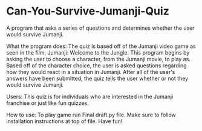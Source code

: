 # Can-You-Survive-Jumanji-Quiz
A program that asks a series of questions and determines whether the user would survive Jumanji.

What the program does: The quiz is based off of the Jumanji video game as seen in the film, Jumanji: Welcome to the Jungle. This program begins by asking the user to choose a character, from the Jumanji movie, to play as. Based off of the character choice, the user is asked questions regarding how they would react in a situation in Jumanji. After all of the user's answers have been submitted, the quiz tells the user whether or not they would survive Jumanji.

Users: This quiz is for individuals who are interested in the Jumanji franchise or just like fun quizzes.

How to use: To play game run Final draft.py file. Make sure to follow installation instructions at top of file. Have fun!
